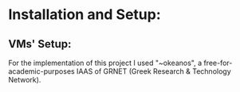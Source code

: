 # Installation and Setup:
## VMs' Setup:
For the implementation of this project I used "~okeanos", a free-for-academic-purposes IAAS of GRNET (Greek Research & Technology Network).
